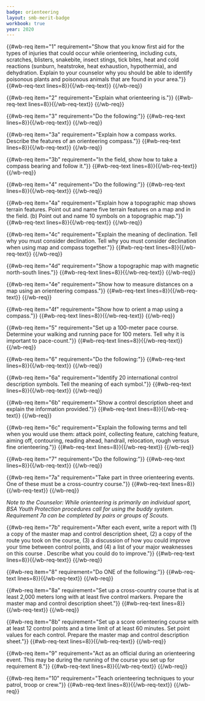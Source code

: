 ```yaml
---
badge: orienteering
layout: smb-merit-badge
workbook: true
year: 2020
---
```



{{#wb-req item="1" requirement="Show that you know first aid for the types of injuries that could occur while orienteering, including cuts, scratches, blisters, snakebite, insect stings, tick bites, heat and cold reactions (sunburn, heatstroke, heat exhaustion, hypothermia), and dehydration. Explain to your counselor why you should be able to identify poisonous plants and poisonous animals that are found in your area."}}
{{#wb-req-text lines=8}}{{/wb-req-text}}
{{/wb-req}}

{{#wb-req item="2" requirement="Explain what orienteering is."}}
{{#wb-req-text lines=8}}{{/wb-req-text}}
{{/wb-req}}

{{#wb-req item="3" requirement="Do the following:"}}
{{#wb-req-text lines=8}}{{/wb-req-text}}
{{/wb-req}}

{{#wb-req item="3a" requirement="Explain how a compass works. Describe the features of an orienteering compass."}}
{{#wb-req-text lines=8}}{{/wb-req-text}}
{{/wb-req}}

{{#wb-req item="3b" requirement="In the field, show how to take a compass bearing and follow it."}}
{{#wb-req-text lines=8}}{{/wb-req-text}}
{{/wb-req}}

{{#wb-req item="4" requirement="Do the following:"}}
{{#wb-req-text lines=8}}{{/wb-req-text}}
{{/wb-req}}

{{#wb-req item="4a" requirement="Explain how a topographic map shows terrain features. Point out and name five terrain features on a map and in the field. (b) Point out and name 10 symbols on a topographic map."}}
{{#wb-req-text lines=8}}{{/wb-req-text}}
{{/wb-req}}

{{#wb-req item="4c" requirement="Explain the meaning of declination. Tell why you must consider declination. Tell why you must consider declination when using map and compass together."}}
{{#wb-req-text lines=8}}{{/wb-req-text}}
{{/wb-req}}

{{#wb-req item="4d" requirement="Show a topographic map with magnetic north-south lines."}}
{{#wb-req-text lines=8}}{{/wb-req-text}}
{{/wb-req}}

{{#wb-req item="4e" requirement="Show how to measure distances on a map using an orienteering compass."}}
{{#wb-req-text lines=8}}{{/wb-req-text}}
{{/wb-req}}

{{#wb-req item="4f" requirement="Show how to orient a map using a compass."}}
{{#wb-req-text lines=8}}{{/wb-req-text}}
{{/wb-req}}

{{#wb-req item="5" requirement="Set up a 100-meter pace course. Determine your walking and running pace for 100 meters. Tell why it is important to pace-count."}}
{{#wb-req-text lines=8}}{{/wb-req-text}}
{{/wb-req}}

{{#wb-req item="6" requirement="Do the following:"}}
{{#wb-req-text lines=8}}{{/wb-req-text}}
{{/wb-req}}

{{#wb-req item="6a" requirement="Identify 20 international control description symbols. Tell the meaning of each symbol."}}
{{#wb-req-text lines=8}}{{/wb-req-text}}
{{/wb-req}}

{{#wb-req item="6b" requirement="Show a control description sheet and explain the information provided."}}
{{#wb-req-text lines=8}}{{/wb-req-text}}
{{/wb-req}}

{{#wb-req item="6c" requirement="Explain the following terms and tell when you would use them: attack point, collecting feature, catching feature, aiming off, contouring, reading ahead, handrail, relocation, rough versus fine orienteering."}}
{{#wb-req-text lines=8}}{{/wb-req-text}}
{{/wb-req}}

{{#wb-req item="7" requirement="Do the following:"}}
{{#wb-req-text lines=8}}{{/wb-req-text}}
{{/wb-req}}

{{#wb-req item="7a" requirement="Take part in three orienteering events. One of these must be a cross-country course."}}
{{#wb-req-text lines=8}}{{/wb-req-text}}
{{/wb-req}}

*Note to the Counselor: While orienteering is primarily an individual sport, BSA Youth Protection procedures call for using the buddy system. Requirement 7a can be completed by pairs or groups of Scouts.*

{{#wb-req item="7b" requirement="After each event, write a report with (1) a copy of the master map and control description sheet, (2) a copy of the route you took on the course, (3) a discussion of how you could improve your time between control points, and (4) a list of your major weaknesses on this course . Describe what you could do to improve."}}
{{#wb-req-text lines=8}}{{/wb-req-text}}
{{/wb-req}}

{{#wb-req item="8" requirement="Do ONE of the following:"}}
{{#wb-req-text lines=8}}{{/wb-req-text}}
{{/wb-req}}

{{#wb-req item="8a" requirement="Set up a cross-country course that is at least 2,000 meters long with at least five control markers. Prepare the master map and control description sheet."}}
{{#wb-req-text lines=8}}{{/wb-req-text}}
{{/wb-req}}

{{#wb-req item="8b" requirement="Set up a score orienteering course with at least 12 control points and a time limit of at least 60 minutes. Set point values for each control. Prepare the master map and control description sheet."}}
{{#wb-req-text lines=8}}{{/wb-req-text}}
{{/wb-req}}

{{#wb-req item="9" requirement="Act as an official during an orienteering event. This may be during the running of the course you set up for requirement 8."}}
{{#wb-req-text lines=8}}{{/wb-req-text}}
{{/wb-req}}

{{#wb-req item="10" requirement="Teach orienteering techniques to your patrol, troop or crew."}}
{{#wb-req-text lines=8}}{{/wb-req-text}}
{{/wb-req}}
